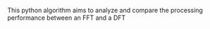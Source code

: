 This python algorithm aims to analyze and compare the processing performance between an FFT and a DFT
